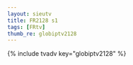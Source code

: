 ```yaml
--- 
layout: sieutv
title: FR2128 s1
tags: [FRtv]
thumb_re: globiptv2128
---
```

{% include tvadv key="globiptv2128" %} 
